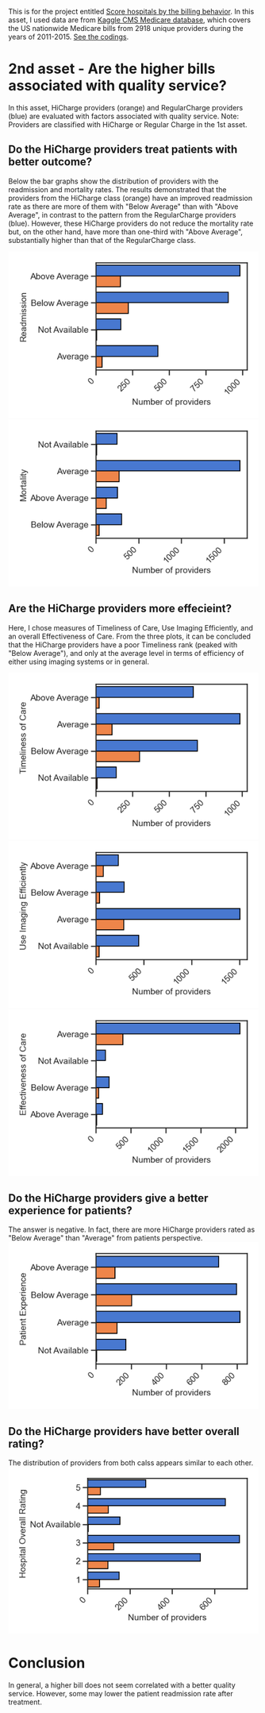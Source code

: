 This is for the project entitled [Score hospitals by the billing behavior](https://github.com/HannahhoHe/Medicare---Insight-into-the-Bills/blob/master/README_Intro.md). In this asset, I used data are from [Kaggle CMS Medicare database](https://www.kaggle.com/cms/cms-medicare), which covers the US nationwide Medicare bills from 2918 unique providers during the years of 2011-2015.
[See the codings](https://github.com/HannahhoHe/Medicare---Insight-into-the-Bills/blob/master/CROLChallenges_Section1.ipynb).

# 2nd asset - Are the higher bills associated with quality service? 
In this asset, HiCharge providers (orange) and RegularCharge providers (blue) are evaluated with factors associated with quality service.
Note: Providers are classified with HiCharge or Regular Charge in the 1st asset.
## Do the HiCharge providers treat patients with better outcome?
Below the bar graphs show the distribution of providers with the readmission and mortality rates. The results demonstrated that the providers from the HiCharge class (orange) have an improved readmission rate as there are more of them with "Below Average" than with "Above Average", in contrast to the pattern from the RegularCharge providers (blue). However, these HiCharge providers do not reduce the mortality rate but, on the other hand, have more than one-third with "Above Average", substantially higher than that of the RegularCharge class.          

![Figure2a](Readmission.png)
![Figure2b](mortality.png)


## Are the HiCharge providers more effecieint?
Here, I chose measures of Timeliness of Care, Use Imaging Efficiently, and an overall Effectiveness of Care. From the three plots, it can be concluded that the HiCharge providers have a poor Timeliness rank (peaked with "Below Average"), and only at the average level in terms of efficiency of either using imaging systems or in general.      


![Figure2d](Timeliness.png)
![Figure2e](EfficientUseimaging.png)
![Figure2c](EffectivenessofCare.png)

## Do the HiCharge providers give a better experience for patients?
The answer is negative. In fact, there are more HiCharge providers rated as "Below Average" than "Average" from patients perspective. 
![Figure2g](PatientExperience.png)


## Do the HiCharge providers have better overall rating?
The distribution of providers from both calss appears similar to each other. 
![Figure2f](hospital_overall_rating.png)

# Conclusion
In general, a higher bill does not seem correlated with a better quality service. However, some may lower the patient readmission rate after treatment.  

